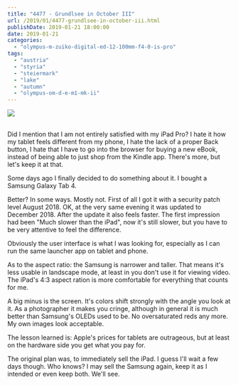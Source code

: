 ```yaml
---
title: "4477 - Grundlsee in October III"
url: /2019/01/4477-grundlsee-in-october-iii.html
publishDate: 2019-01-21 18:00:00
date: 2019-01-21
categories: 
  - "olympus-m-zuiko-digital-ed-12-100mm-f4-0-is-pro"
tags: 
  - "austria"
  - "styria"
  - "steiermark"
  - "lake"
  - "autumn"
  - "olympus-om-d-e-m1-mk-ii"
---
```

<div class="container">
<div class="center"><a target="_blank" href="https://d25zfm9zpd7gm5.cloudfront.net/1200x1200/2017/20171030_131923_lr.jpg"><img class="webfeedsFeaturedVisual" src="https://d25zfm9zpd7gm5.cloudfront.net/0600x0600/2017/20171030_131923_lr.jpg" /></a></div>
</div>
<br />

Did I mention that I am not entirely satisfied with my iPad Pro? I
hate it how my tablet feels different from my phone, I hate the lack
of a proper Back button, I hate that I have to go into the browser
for buying a new eBook, instead of being able to just shop from the
Kindle app. There's more, but let's keep it at that.

Some days ago I finally decided to do something about it. I bought a
Samsung Galaxy Tab 4.

Better? In some ways. Mostly not. First of all I got it with a
security patch level August 2018. OK, at the very same evening it
was updated to December 2018. After the update it also feels faster.
The first impression had been "Much slower than the iPad", now it's
still slower, but you have to be very attentive to feel the
difference.

Obviously the user interface is what I was looking for, especially
as I can run the same launcher app on tablet and phone.

As to the aspect ratio: the Samsung is narrower and taller. That
means it's less usable in landscape mode, at least in you don't use
it for viewing video. The iPad's 4:3 aspect ration is more
comfortable for everything that counts for me.

A big minus is the screen. It's colors shift strongly with the angle
you look at it. As a photographer it makes you cringe, although in
general it is much better than Samsung's OLEDs used to be. No
oversaturated reds any more. My own images look acceptable.

The lesson learned is: Apple's prices for tablets are outrageous,
but at least on the hardware side you get what you pay for.

The original plan was, to immediately sell the iPad. I guess I'll
wait a few days though. Who knows? I may sell the Samsung again,
keep it as I intended or even keep both. We'll see.